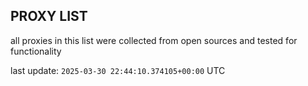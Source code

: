## PROXY LIST

all proxies in this list were collected from open sources and tested for functionality

last update: `2025-03-30 22:44:10.374105+00:00` UTC